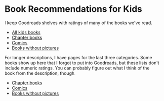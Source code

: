 # Book Recommendations for Kids

I keep Goodreads shelves with ratings of many of the books we've read.

  * [All kids books](https://www.goodreads.com/review/list/7272957-derrick-schneider?shelf=you-know-for-kids)
  * [Chapter books](https://www.goodreads.com/review/list/7272957-derrick-schneider?shelf=chapter-books)
  * [Comics](https://www.goodreads.com/review/list/7272957-derrick-schneider?shelf=kid-comics)
  * [Books without pictures](https://www.goodreads.com/review/list/7272957-derrick-schneider?shelf=kids-no-pictures)
  
For longer descriptions, I have pages for the last three categories. Some books show up here that I forgot to put into Goodreads, but these lists don't include numeric ratings. You can probably figure out what I think of the book from the description, though.

  * [Chapter books](https://derricks.github.io/chapter_book_thoughts)
  * [Comics](https://derricks.github.io/kids_comic_books)
  * [Books without pictures](https://derricks.github.io/books_without_pictures)
